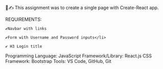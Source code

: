 📓✍️
This assignment was to create a single page with Create-React app.

REQUIREMENTS: 

    ✔️Navbar with links
    
    ✔️Form with Username and Password inputs</li>
    
    ✔️ H3 Login title 
    
Programming Language: JavaScript
Framework/Library: React.js
CSS Framework: Bootstrap
Tools: VS Code, GitHub, Git
